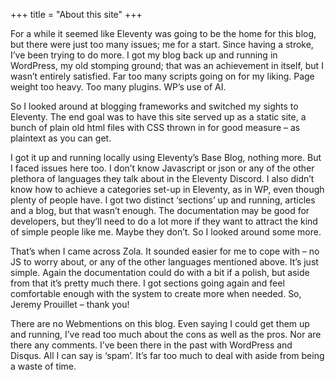 +++
title = "About this site"
+++

For a while it seemed like Eleventy was going to be the home for this blog, but there were just too many issues; me for a start. Since having a stroke, I’ve been trying to do more. I got my blog back up and running in WordPress, my old stomping ground; that was an achievement in itself, but I wasn’t entirely satisfied. Far too many scripts going on for my liking. Page weight too heavy. Too many plugins. WP’s use of AI.

So I looked around at blogging frameworks and switched my sights to Eleventy. The end goal was to have this site served up as a static site, a bunch of plain old html files with CSS thrown in for good measure – as plaintext as you can get.

I got it up and running locally using Eleventy’s Base Blog, nothing more. But I faced issues here too. I don’t know Javascript or json or any of the other plethora of languages they talk about in the Eleventy Discord. I also didn’t know how to achieve a categories set-up in Eleventy, as in WP, even though plenty of people have. I got two distinct ‘sections’ up and running, articles and a blog, but that wasn’t enough. The documentation may be good for developers, but they’ll need to do a lot more if they want to attract the kind of simple people like me. Maybe they don’t. So I looked around some more.

That’s when I came across Zola. It sounded easier for me to cope with – no JS to worry about, or any of the other languages mentioned above. It’s just simple. Again the documentation could do with a bit if a polish, but aside from that it’s pretty much there. I got sections going again and feel comfortable enough with the system to create more when needed. So, Jeremy Prouillet – thank you!

There are no Webmentions on this blog. Even saying I could get them up and running, I’ve read too much about the cons as well as the pros. Nor are there any comments. I’ve been there in the past with WordPress and Disqus. All I can say is ‘spam’. It’s far too much to deal with aside from being a waste of time.